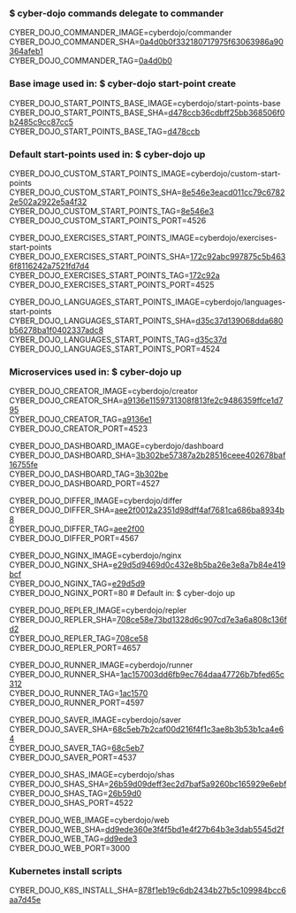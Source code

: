 ### $ cyber-dojo commands delegate to commander

CYBER_DOJO_COMMANDER_IMAGE=cyberdojo/commander  
CYBER_DOJO_COMMANDER_SHA=[0a4d0b0f332180717975f63063986a90364afeb1](https://github.com/cyber-dojo/commander/commit/0a4d0b0f332180717975f63063986a90364afeb1)  
CYBER_DOJO_COMMANDER_TAG=[0a4d0b0](https://hub.docker.com/layers/cyberdojo/commander/0a4d0b0/images/sha256-d231baa7006eeab21f435d2094758edb55a47a25c9fc5fa264a6d6d906d7a9ca)  

### Base image used in: $ cyber-dojo start-point create

CYBER_DOJO_START_POINTS_BASE_IMAGE=cyberdojo/start-points-base  
CYBER_DOJO_START_POINTS_BASE_SHA=[d478ccb36cdbff25bb368506f0b2485c9cc87cc5](https://github.com/cyber-dojo/start-points-base/commit/d478ccb36cdbff25bb368506f0b2485c9cc87cc5)  
CYBER_DOJO_START_POINTS_BASE_TAG=[d478ccb](https://hub.docker.com/layers/cyberdojo/start-points-base/d478ccb/images/sha256-402adefd8be573b4b0eead68436c2958e957df173c365e03c55bec5b0d3fd87e)  

### Default start-points used in: $ cyber-dojo up

CYBER_DOJO_CUSTOM_START_POINTS_IMAGE=cyberdojo/custom-start-points  
CYBER_DOJO_CUSTOM_START_POINTS_SHA=[8e546e3eacd011cc79c67822e502a2922e5a4f32](https://github.com/cyber-dojo/custom-start-points/commit/8e546e3eacd011cc79c67822e502a2922e5a4f32)  
CYBER_DOJO_CUSTOM_START_POINTS_TAG=[8e546e3](https://hub.docker.com/layers/cyberdojo/custom-start-points/8e546e3/images/sha256-63750ffe6926709becec8da71471e8e95c05ab9f7d527e13af824c41ba2d9244)  
CYBER_DOJO_CUSTOM_START_POINTS_PORT=4526

CYBER_DOJO_EXERCISES_START_POINTS_IMAGE=cyberdojo/exercises-start-points  
CYBER_DOJO_EXERCISES_START_POINTS_SHA=[172c92abc997875c5b4636f8116242a7521fd7d4](https://github.com/cyber-dojo/exercises-start-points/commit/172c92abc997875c5b4636f8116242a7521fd7d4)  
CYBER_DOJO_EXERCISES_START_POINTS_TAG=[172c92a](https://hub.docker.com/layers/cyberdojo/exercises-start-points/172c92a/images/sha256-eedb1c7a108db178b86ba0b64e106124e853e892e1e989f47e02784aa965d566)  
CYBER_DOJO_EXERCISES_START_POINTS_PORT=4525

CYBER_DOJO_LANGUAGES_START_POINTS_IMAGE=cyberdojo/languages-start-points  
CYBER_DOJO_LANGUAGES_START_POINTS_SHA=[d35c37d139068dda680b56278ba1f0402337adc8](https://github.com/cyber-dojo/languages-start-points/commit/d35c37d139068dda680b56278ba1f0402337adc8)  
CYBER_DOJO_LANGUAGES_START_POINTS_TAG=[d35c37d](https://hub.docker.com/layers/cyberdojo/languages-start-points/d35c37d/images/sha256-43eec40d135928010e3e9d9f02778ea89d22be13378aac4e3da62bd7e9b5c21b)  
CYBER_DOJO_LANGUAGES_START_POINTS_PORT=4524

### Microservices used in: $ cyber-dojo up

CYBER_DOJO_CREATOR_IMAGE=cyberdojo/creator  
CYBER_DOJO_CREATOR_SHA=[a9136e1159731308f813fe2c9486359ffce1d795](https://github.com/cyber-dojo/creator/commit/a9136e1159731308f813fe2c9486359ffce1d795)  
CYBER_DOJO_CREATOR_TAG=[a9136e1](https://hub.docker.com/layers/cyberdojo/creator/a9136e1/images/sha256-0901473ffeb485afe79bc3489ef0b8484d75f18ec46dfe51e24c997dd5662355)  
CYBER_DOJO_CREATOR_PORT=4523

CYBER_DOJO_DASHBOARD_IMAGE=cyberdojo/dashboard  
CYBER_DOJO_DASHBOARD_SHA=[3b302be57387a2b28516ceee402678baf16755fe](https://github.com/cyber-dojo/dashboard/commit/3b302be57387a2b28516ceee402678baf16755fe)  
CYBER_DOJO_DASHBOARD_TAG=[3b302be](https://hub.docker.com/layers/cyberdojo/dashboard/3b302be/images/sha256-ecc05ea1cd28d328a223146dfe2e8068f4d38452548b2c593eb172d257d5e7ec)  
CYBER_DOJO_DASHBOARD_PORT=4527

CYBER_DOJO_DIFFER_IMAGE=cyberdojo/differ  
CYBER_DOJO_DIFFER_SHA=[aee2f0012a2351d98dff4af7681ca686ba8934b8](https://github.com/cyber-dojo/differ/commit/aee2f0012a2351d98dff4af7681ca686ba8934b8)  
CYBER_DOJO_DIFFER_TAG=[aee2f00](https://hub.docker.com/layers/cyberdojo/differ/aee2f00/images/sha256-2f2bb0e569ce46168002ce93fc06c19ad4c11931323cb7ced46c62edb02fdec2)  
CYBER_DOJO_DIFFER_PORT=4567

CYBER_DOJO_NGINX_IMAGE=cyberdojo/nginx  
CYBER_DOJO_NGINX_SHA=[e29d5d9469d0c432e8b5ba26e3e8a7b84e419bcf](https://github.com/cyber-dojo/nginx/commit/e29d5d9469d0c432e8b5ba26e3e8a7b84e419bcf)  
CYBER_DOJO_NGINX_TAG=[e29d5d9](https://hub.docker.com/layers/cyberdojo/nginx/e29d5d9/images/sha256-b9e72784672f1d1dc907947a30a5b4276eb219cc36f8da978486e5aa1e93eece)  
CYBER_DOJO_NGINX_PORT=80 # Default in: $ cyber-dojo up

CYBER_DOJO_REPLER_IMAGE=cyberdojo/repler  
CYBER_DOJO_REPLER_SHA=[708ce58e73bd1328d6c907cd7e3a6a808c136fd2](https://github.com/cyber-dojo/repler/commit/708ce58e73bd1328d6c907cd7e3a6a808c136fd2)  
CYBER_DOJO_REPLER_TAG=[708ce58](https://hub.docker.com/layers/cyberdojo/repler/708ce58/images/sha256-a76184e7017a46959a92f507eb7723c26db7b0ac2f11aeab77e84203879064be)  
CYBER_DOJO_REPLER_PORT=4657

CYBER_DOJO_RUNNER_IMAGE=cyberdojo/runner  
CYBER_DOJO_RUNNER_SHA=[1ac157003dd6fb9ec764daa47726b7bfed65c312](https://github.com/cyber-dojo/runner/commit/1ac157003dd6fb9ec764daa47726b7bfed65c312)  
CYBER_DOJO_RUNNER_TAG=[1ac1570](https://hub.docker.com/layers/cyberdojo/runner/1ac1570/images/sha256-719defb995c86ad7c406ad74258fe98b9ebd71dfa80cd786870c967cb6c1f08d)  
CYBER_DOJO_RUNNER_PORT=4597

CYBER_DOJO_SAVER_IMAGE=cyberdojo/saver  
CYBER_DOJO_SAVER_SHA=[68c5eb7b2caf00d216f4f1c3ae8b3b53b1ca4e64](https://github.com/cyber-dojo/saver/commit/68c5eb7b2caf00d216f4f1c3ae8b3b53b1ca4e64)  
CYBER_DOJO_SAVER_TAG=[68c5eb7](https://hub.docker.com/layers/cyberdojo/saver/68c5eb7/images/sha256-8ba413cc804ecac73779925f0d97a021e7c13a0cbd8dd24eaaf27e833c3619e2)  
CYBER_DOJO_SAVER_PORT=4537

CYBER_DOJO_SHAS_IMAGE=cyberdojo/shas  
CYBER_DOJO_SHAS_SHA=[26b59d09deff3ec2d7baf5a9260bc165929e6ebf](https://github.com/cyber-dojo/shas/commit/26b59d09deff3ec2d7baf5a9260bc165929e6ebf)  
CYBER_DOJO_SHAS_TAG=[26b59d0](https://hub.docker.com/layers/cyberdojo/shas/26b59d0/images/sha256-c4efc78fc698fb98c3ff5942d8790e6fe22662b735eca1d8fa7b5df337abf3b8)  
CYBER_DOJO_SHAS_PORT=4522

CYBER_DOJO_WEB_IMAGE=cyberdojo/web  
CYBER_DOJO_WEB_SHA=[dd9ede360e3f4f5bd1e4f27b64b3e3dab5545d2f](https://github.com/cyber-dojo/web/commit/dd9ede360e3f4f5bd1e4f27b64b3e3dab5545d2f)  
CYBER_DOJO_WEB_TAG=[dd9ede3](https://hub.docker.com/layers/cyberdojo/web/dd9ede3/images/sha256-808a46a1d0b634381bca6ca501579bcc186f241645510c0735fae02bcbd266b5)  
CYBER_DOJO_WEB_PORT=3000

### Kubernetes install scripts
CYBER_DOJO_K8S_INSTALL_SHA=[878f1eb19c6db2434b27b5c109984bcc6aa7d45e](https://github.com/cyber-dojo/k8s-install/commit/878f1eb19c6db2434b27b5c109984bcc6aa7d45e)  
